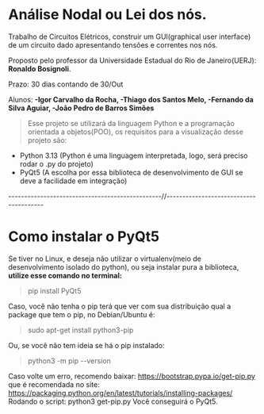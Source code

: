 # Análise Nodal ou Lei dos nós.
Trabalho de Circuitos Elétricos, construir um GUI(graphical user interface) de um circuito dado apresentando tensões e correntes nos nós.

Proposto pelo professor da Universidade Estadual do Rio de Janeiro(UERJ): **Ronaldo Bosignoli**.

Prazo: 30 dias contando de 30/Out

Alunos:
**-Igor Carvalho da Rocha,
-Thiago dos Santos Melo,
-Fernando da Silva Aguiar,
-João Pedro de Barros Simões**

> Esse projeto se utilizará da linguagem Python e a programação orientada a objetos(POO), os requisitos para
a visualização desse projeto são:

- Python 3.13 (Python é uma linguagem interpretada, logo, será preciso rodar o .py do projeto)
- PyQt5 (A escolha por essa biblioteca de desenvolvimento de GUI se deve a facilidade em integração)
  
------------------------------------------------//---------------------------------------

# Como instalar o PyQt5
Se tiver no Linux, e deseja não utilizar o virtualenv(meio de desenvolvimento isolado do python), ou seja instalar pura a biblioteca,
**utilize esse comando no terminal:**
> pip install PyQt5

Caso, você não tenha o pip terá que ver com sua distribuição qual a package que tem o pip, no Debian/Ubuntu é:
> sudo apt-get install python3-pip

Ou, se você não tem ideia se há o pip instalado:
> python3 -m pip --version

Caso volte um erro, recomendo baixar: https://bootstrap.pypa.io/get-pip.py 
que é recomendada no site: https://packaging.python.org/en/latest/tutorials/installing-packages/
Rodando o script: python3 get-pip.py
Você conseguirá o PyQt5.
